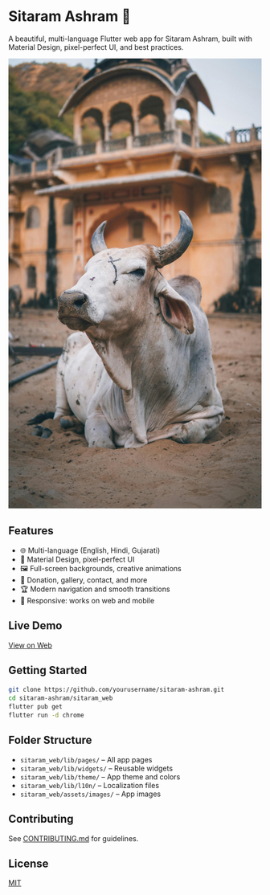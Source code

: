 # Sitaram Ashram 🐄

A beautiful, multi-language Flutter web app for Sitaram Ashram, built with Material Design, pixel-perfect UI, and best practices.

![screenshot](sitaram_web/assets/images/herd_sunset.jpg)

## Features
- 🌐 Multi-language (English, Hindi, Gujarati)
- 🎨 Material Design, pixel-perfect UI
- 🖼️ Full-screen backgrounds, creative animations
- 💸 Donation, gallery, contact, and more
- 🏆 Modern navigation and smooth transitions
- 📱 Responsive: works on web and mobile

## Live Demo
[View on Web](https://your-demo-link.com)

## Getting Started

```sh
git clone https://github.com/yourusername/sitaram-ashram.git
cd sitaram-ashram/sitaram_web
flutter pub get
flutter run -d chrome
```

## Folder Structure
- `sitaram_web/lib/pages/` – All app pages
- `sitaram_web/lib/widgets/` – Reusable widgets
- `sitaram_web/lib/theme/` – App theme and colors
- `sitaram_web/lib/l10n/` – Localization files
- `sitaram_web/assets/images/` – App images

## Contributing
See [CONTRIBUTING.md](CONTRIBUTING.md) for guidelines.

## License
[MIT](LICENSE) 